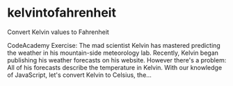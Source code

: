 # kelvintofahrenheit
Convert Kelvin values to Fahrenheit 

CodeAcademy Exercise: The mad scientist Kelvin has mastered predicting the weather in his mountain-side meteorology lab. Recently, Kelvin began publishing his weather forecasts on his website. However there's a problem: All of his forecasts describe the temperature in Kelvin. With our knowledge of JavaScript, let's convert Kelvin to Celsius, the…
